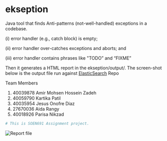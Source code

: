 # ekseption
Java tool that finds Anti-patterns (not-well-handled) exceptions in a codebase.


(i) error handler (e.g., catch block) is empty;

(ii) error handler over-catches exceptions and aborts; and

(iii) error handler contains phrases like "TODO” and “FIXME”


Then it generates a HTML report in the ekseption/output/.
The screen-shot below is the output file run against [ElasticSearch](https://github.com/elastic/elasticsearch) Repo 


Team Members
1) 40039878 Amir Mohsen Hossein Zadeh
2) 40059790 Kartika Patil
3) 40035954 Jesus Onofre Diaz
4) 27670036 Aida Rangy
5) 40018926 Parisa Nikzad

```sh
# This is SOEN691 Assignment project. 
```

![Report file](https://www.dropbox.com/s/cz23bujv3lh9jnu/Screenshot%20from%202018-02-25%2018-18-31.png?raw=1)